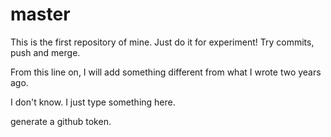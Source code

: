 # master
This is the first repository of mine. Just do it for experiment!
Try commits, push and merge. 

From this line on, I will add something different from what I wrote two years ago.

I don't know. I just type something here. 

generate a github token. 